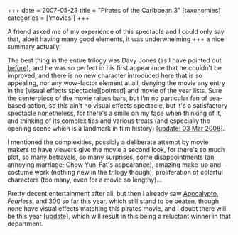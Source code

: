 +++
date = 2007-05-23
title = "Pirates of the Caribbean 3"
[taxonomies]
categories = ['movies']
+++

A friend asked me of my experience of this spectacle and I could only
say that, albeit having many good elements, it was underwhelming +++ a
nice summary actually.

The best thing in the entire trilogy was Davy Jones (as I have pointed
out [before]), and he was so perfect in his first appearance that he
couldn't be improved, and there is no new character introduced here
that is so appealing, nor any wow-factor element at all, denying the
movie any entry in the [visual effects spectacle][pointed] and movie
of the year lists. Sure the centerpiece of the movie raises bars, but
I'm no particular fan of sea-based action, so this ain't no visual
effects spectacle, but it's a satisfactory spectacle nonetheless, for
there's a smile on my face when thinking of it, and thinking of its
complexities and various treats (and especially the opening scene which
is a landmark in film history) [[update: 03 Mar 2008]].

I mentioned the complexities, possibly a deliberate attempt by movie
makers to have viewers give the movie a second look, for there's so
much plot, so many betrayals, so many surprises, some disappointments
(an annoying marriage; Chow Yun-Fat's appearance), amazing make-up and
costume work (nothing new in the trilogy though), proliferation of
colorful characters (too many, even for a movie so lengthy)...

Pretty decent entertainment after all, but then I already saw
[Apocalypto], *Fearless*, and [300] so far this year, which still stand
to be beaten, though none have visual effects matching this pirates
movie, and I doubt there will be this year [[update]], which will
result in this being a reluctant winner in that department.

  [before]: @/davey-jones-vs-kong.md
  [update: 03 Mar 2008]: @/revisiting-pirates-of-the-caribbean-3.md
  [Apocalypto]: @/apocalypto-2006.md
  [300]: @/300-the-visual-masterpiece-pulp-fiction-the-ex-masterpiece.md
  [update]: @/transformers-2007.md
